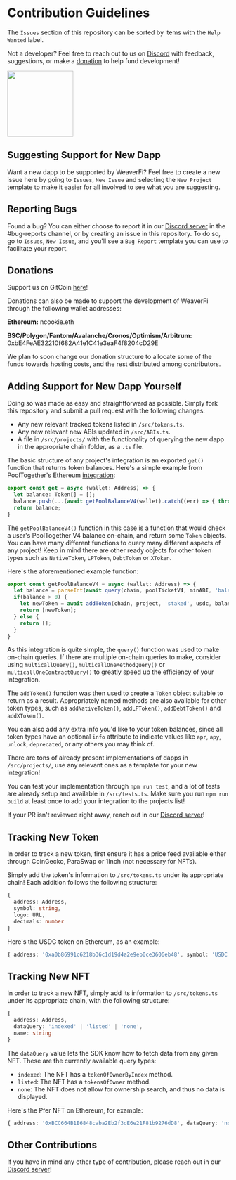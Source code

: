 # Contribution Guidelines

The `Issues` section of this repository can be sorted by items with the `Help Wanted` label.

Not a developer? Feel free to reach out to us on [Discord](https://discord.com/invite/DzADcq7y75) with feedback, suggestions, or make a [donation](#donations) to help fund development!

[<img width="150px" src="https://user-images.githubusercontent.com/3408362/174302052-6757cf66-f454-4298-b150-2df023ab69e8.png" />](https://discord.com/invite/DzADcq7y75)

## Suggesting Support for New Dapp

Want a new dapp to be supported by WeaverFi? Feel free to create a new issue here by going to `Issues`, `New Issue` and selecting the `New Project` template to make it easier for all involved to see what you are suggesting.

## Reporting Bugs

Found a bug? You can either choose to report it in our [Discord server](https://discord.com/invite/DzADcq7y75) in the #bug-reports channel, or by creating an issue in this repository. To do so, go to `Issues`, `New Issue`, and you'll see a `Bug Report` template you can use to facilitate your report.

## Donations

Support us on GitCoin [here](https://gitcoin.co/grants/5854/weaverfi-the-open-source-defi-portfolio-tracker)!

Donations can also be made to support the development of WeaverFi through the following wallet addresses:

**Ethereum:** ncookie.eth

**BSC/Polygon/Fantom/Avalanche/Cronos/Optimism/Arbitrum:** 0xbE4FeAE32210f682A41e1C41e3eaF4f8204cD29E

We plan to soon change our donation structure to allocate some of the funds towards hosting costs, and the rest distributed among contributors.

## Adding Support for New Dapp Yourself

Doing so was made as easy and straightforward as possible. Simply fork this repository and submit a pull request with the following changes:

- Any new relevant tracked tokens listed in `/src/tokens.ts`.
- Any new relevant new ABIs updated in `/src/ABIs.ts`.
- A file in `/src/projects/` with the functionality of querying the new dapp in the appropriate chain folder, as a `.ts` file.

The basic structure of any project's integration is an exported `get()` function that returns token balances. Here's a simple example from PoolTogether's Ethereum [integration]('https://github.com/WeaverFi/weaverfi/blob/main/src/projects/eth/pooltogether.ts'):

```ts
export const get = async (wallet: Address) => {
  let balance: Token[] = [];
  balance.push(...(await getPoolBalanceV4(wallet).catch((err) => { throw new WeaverError(chain, project, 'getPoolBalanceV4()', err) })));
  return balance;
}
```

The `getPoolBalanceV4()` function in this case is a function that would check a user's PoolTogether V4 balance on-chain, and return some `Token` objects. You can have many different functions to query many different aspects of any project! Keep in mind there are other ready objects for other token types such as `NativeToken`, `LPToken`, `DebtToken` or `XToken`.

Here's the aforementioned example function:

```ts
export const getPoolBalanceV4 = async (wallet: Address) => {
  let balance = parseInt(await query(chain, poolTicketV4, minABI, 'balanceOf', [wallet]));
  if(balance > 0) {
    let newToken = await addToken(chain, project, 'staked', usdc, balance, wallet, poolDepositV4);
    return [newToken];
  } else {
    return [];
  }
}
```

As this integration is quite simple, the `query()` function was used to make on-chain queries. If there are multiple on-chain queries to make, consider using `multicallQuery()`, `multicallOneMethodQuery()` or `multicallOneContractQuery()` to greatly speed up the efficiency of your integration.

The `addToken()` function was then used to create a `Token` object suitable to return as a result. Appropriately named methods are also available for other token types, such as `addNativeToken()`, `addLPToken()`, `addDebtToken()` and `addXToken()`.

You can also add any extra info you'd like to your token balances, since all token types have an optional `info` attribute to indicate values like `apr`, `apy`, `unlock`, `deprecated`, or any others you may think of.

There are tons of already present implementations of dapps in `/src/projects/`, use any relevant ones as a template for your new integration!

You can test your implementation through `npm run test`, and a lot of tests are already setup and available in `/src/tests.ts`. Make sure you run `npm run build` at least once to add your integration to the projects list!

If your PR isn't reviewed right away, reach out in our [Discord server](https://discord.com/invite/DzADcq7y75)!

## Tracking New Token

In order to track a new token, first ensure it has a price feed available either through CoinGecko, ParaSwap or 1Inch (not necessary for NFTs).

Simply add the token's information to `/src/tokens.ts` under its appropriate chain! Each addition follows the following structure:

```ts
{
  address: Address,
  symbol: string,
  logo: URL,
  decimals: number
}
```

Here's the USDC token on Ethereum, as an example:

```ts
{ address: '0xa0b86991c6218b36c1d19d4a2e9eb0ce3606eb48', symbol: 'USDC', logo: 'https://etherscan.io/token/images/centre-usdc_28.png', decimals: 6 }
```

## Tracking New NFT

In order to track a new NFT, simply add its information to `/src/tokens.ts` under its appropriate chain, with the following structure:

```ts
{
  address: Address,
  dataQuery: 'indexed' | 'listed' | 'none',
  name: string
}
```

The `dataQuery` value lets the SDK know how to fetch data from any given NFT. These are the currently available query types:

- `indexed`: The NFT has a `tokenOfOwnerByIndex` method.
- `listed`: The NFT has a `tokensOfOwner` method.
- `none`: The NFT does not allow for ownership search, and thus no data is displayed.

Here's the Pfer NFT on Ethereum, for example:

```ts
{ address: '0xBCC664B1E6848caba2Eb2f3dE6e21F81b9276dD8', dataQuery: 'none', name: 'Pfers' }
```

## Other Contributions

If you have in mind any other type of contribution, please reach out in our [Discord server](https://discord.com/invite/DzADcq7y75)!
